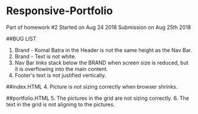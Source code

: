# Responsive-Portfolio
Part of homework #2
Started on Aug 24 2018
Submission on Aug 25th 2018

##BUG LIST
1. Brand - Komal Batra in the Header is not the same height as the Nav Bar.
2. Brand - Text is not white. 
3. Nav Bar links stack below the BRAND when screen size is reduced, but it is overflowing into the main content. 
4. Footer's text is not justified vertically.
  
##index.HTML
4. Picture is not sizing correctly when browser shrinks.


##portfolio.HTML
5. The pictures in the grid are not sizing correctly.
6. The text in the grid is not aligning to the pictures.

